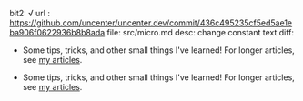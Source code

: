 bit2: √
url : https://github.com/uncenter/uncenter.dev/commit/436c495235cf5ed5ae1eba906f0622936b8b8ada
file: src/micro.md
desc: change constant text
diff: 
- Some tips, tricks, and other small things I've learned! For longer articles, see [my articles](/articles/).
+ Some tips, tricks, and other small things I've learned! For longer articles, see <a href="/articles">my articles</a>.